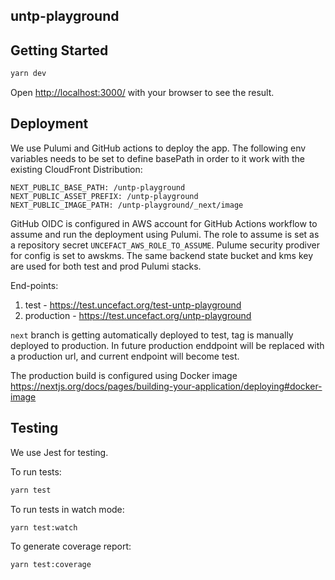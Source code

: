 ## untp-playground

## Getting Started

```bash
yarn dev
```

Open [http://localhost:3000/](http://localhost:3000/) with your browser to see the result.

## Deployment

We use Pulumi and GitHub actions to deploy the app. The following env variables needs to be set to define basePath in order to it work with the existing CloudFront Distribution:

```
NEXT_PUBLIC_BASE_PATH: /untp-playground
NEXT_PUBLIC_ASSET_PREFIX: /untp-playground
NEXT_PUBLIC_IMAGE_PATH: /untp-playground/_next/image
```

GitHub OIDC is configured in AWS account for GitHub Actions workflow to assume and run the deployment using Pulumi. The role to assume is set as a repository secret `UNCEFACT_AWS_ROLE_TO_ASSUME`.
Pulume security prodiver for config is set to awskms.
The same backend state bucket and kms key are used for both test and prod Pulumi stacks.

End-points:

1. test - https://test.uncefact.org/test-untp-playground
1. production - https://test.uncefact.org/untp-playground

`next` branch is getting automatically deployed to test, tag is manually deployed to production.
In future production enddpoint will be replaced with a production url, and current endpoint will become test.

The production build is configured using Docker image https://nextjs.org/docs/pages/building-your-application/deploying#docker-image

## Testing

We use Jest for testing.

To run tests:

```bash
yarn test
```

To run tests in watch mode:

```bash
yarn test:watch
```

To generate coverage report:

```bash
yarn test:coverage
```
